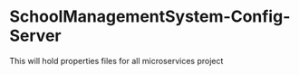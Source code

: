 # SchoolManagementSystem-Config-Server
This will hold properties files for all microservices project
